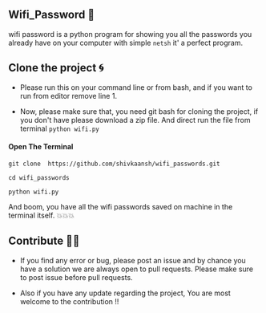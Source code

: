 ## Wifi_Password 👀

wifi password is a python program for showing you all the passwords you already have on your computer with simple ```netsh```
it' a perfect program.

## Clone the project 🌀

- Please run this on your command line or from bash, and if you want to run from editor remove line 1. 

- Now, please make sure that, you need git bash for cloning the project, if you don't have please download a zip file. And direct run the file from terminal `python wifi.py`

#### Open The Terminal 

```
git clone  https://github.com/shivkaansh/wifi_passwords.git

cd wifi_passwords

python wifi.py
```
And boom, you have all the wifi passwords saved on machine in the terminal itself. 💥💥💥

## Contribute 👨‍💻

* If you find any error or bug, please post an issue and by chance you have a solution we are always open to pull requests. Please make sure to post issue before pull requests.

* Also if you have any update regarding the project, You are most welcome to the contribution !! 

